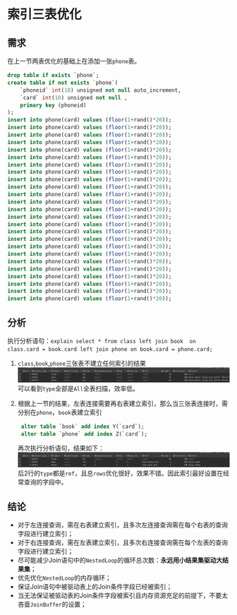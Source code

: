 # 索引三表优化

## 需求

在上一节两表优化的基础上在添加一张`phone`表。

```sql
drop table if exists `phone`;
create table if not exists `phone`(
    `phoneid` int(10) unsigned not null auto_increment,
    `card` int(10) unsigned not null ,
    primary key (phoneid)
);
insert into phone(card) values (floor(1+rand()*20));
insert into phone(card) values (floor(1+rand()*20));
insert into phone(card) values (floor(1+rand()*20));
insert into phone(card) values (floor(1+rand()*20));
insert into phone(card) values (floor(1+rand()*20));
insert into phone(card) values (floor(1+rand()*20));
insert into phone(card) values (floor(1+rand()*20));
insert into phone(card) values (floor(1+rand()*20));
insert into phone(card) values (floor(1+rand()*20));
insert into phone(card) values (floor(1+rand()*20));
insert into phone(card) values (floor(1+rand()*20));
insert into phone(card) values (floor(1+rand()*20));
insert into phone(card) values (floor(1+rand()*20));
insert into phone(card) values (floor(1+rand()*20));
insert into phone(card) values (floor(1+rand()*20));
insert into phone(card) values (floor(1+rand()*20));
insert into phone(card) values (floor(1+rand()*20));
insert into phone(card) values (floor(1+rand()*20));
insert into phone(card) values (floor(1+rand()*20));
insert into phone(card) values (floor(1+rand()*20));
insert into phone(card) values (floor(1+rand()*20));
insert into phone(card) values (floor(1+rand()*20));
insert into phone(card) values (floor(1+rand()*20));
insert into phone(card) values (floor(1+rand()*20));
insert into phone(card) values (floor(1+rand()*20));
```

## 分析

执行分析语句：`explain select * from class left join book  on class.card = book.card left join phone on book.card = phone.card;`

1. `class`,`book`,`phone`三张表不建立任何索引的结果
   ![explain_19.png](0_images/explain_19.png)
   可以看到`type`全部是`All`全表扫描，效率低。
2. 根据上一节的结果，左表连接需要再右表建立索引，那么当三张表连接时，需分别在`phone`，`book`表建立索引

   ```sql
    alter table `book` add index Y(`card`);
    alter table `phone` add index Z(`card`);
   ```

   再次执行分析语句，结果如下：
   ![explain_20.png](0_images/explain_20.png)
   后2行的`type`都是`ref`，且总`rows`优化很好，效果不错。因此索引最好设置在经常查询的字段中。

## 结论

- 对于左连接查询，需在右表建立索引，且多次左连接查询需在每个右表的查询字段进行建立索引；
- 对于右连接查询，需在左表建立索引，且多次右连接查询需在每个左表的查询字段进行建立索引；
- 尽可能减少Join语句中的`NestedLoop`的循环总次数：**永远用小结果集驱动大结果集**；
- 优先优化`NestedLoop`的内存循环；
- 保证Join语句中被驱动表上的Join条件字段已经被索引；
- 当无法保证被驱动表的Join条件字段被索引且内存资源充足的前提下，不要太吝啬`JoinBuffer`的设置；
